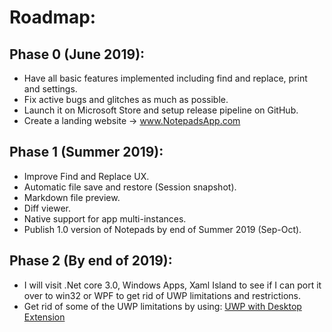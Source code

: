 ﻿# Roadmap:

## Phase 0 (June 2019):

* Have all basic features implemented including find and replace, print and settings.
* Fix active bugs and glitches as much as possible.
* Launch it on Microsoft Store and setup release pipeline on GitHub.
* Create a landing website -> www.NotepadsApp.com

## Phase 1 (Summer 2019):

* Improve Find and Replace UX.
* Automatic file save and restore (Session snapshot).
* Markdown file preview.
* Diff viewer.
* Native support for app multi-instances.
* Publish 1.0 version of Notepads by end of Summer 2019 (Sep-Oct).

## Phase 2 (By end of 2019):

* I will visit .Net core 3.0, Windows Apps, Xaml Island to see if I can port it over to win32 or WPF to get rid of UWP limitations and restrictions.
* Get rid of some of the UWP limitations by using: [UWP with Desktop Extension](https://stefanwick.com/2018/04/06/uwp-with-desktop-extension-part-1)
